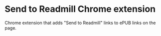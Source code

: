 Send to Readmill Chrome extension
=================================

Chrome extension that adds "Send to Readmill" links to ePUB links on the page.

